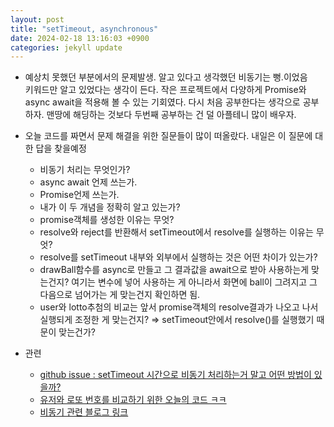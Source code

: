 ```yaml
---
layout: post
title: "setTimeout, asynchronous"
date: 2024-02-18 13:16:03 +0900
categories: jekyll update
---
```


- 예상치 못했던 부분에서의 문제발생. 알고 있다고 생각했던 비동기는 뻥.이었음<br>
  키워드만 알고 있었다는 생각이 든다. 작은 프로젝트에서 다양하게 Promise와 async await을 적용해 볼 수 있는 기회였다. 다시 처음 공부한다는 생각으로 공부하자. 맨땅에 해딩하는 것보다 두번째 공부하는 건 덜 아플테니 많이 배우자.<br>

- 오늘 코드를 짜면서 문제 해결을 위한 질문들이 많이 떠올랐다. 내일은 이 질문에 대한 답을 찾을예정

  - 비동기 처리는 무엇인가?
  - async await 언제 쓰는가.
  - Promise언제 쓰는가.
  - 내가 이 두 개념을 정확히 알고 있는가?
  - promise객체를 생성한 이유는 무엇?
  - resolve와 reject를 반환해서 setTimeout에서 resolve를 실행하는 이유는 무엇?
  - resolve를 setTimeout 내부와 외부에서 실행하는 것은 어떤 차이가 있는가?
  - drawBall함수를 async로 만들고 그 결과값을 await으로 받아 사용하는게 맞는건지?
    여기는 변수에 넣어 사용하는 게 아니라서 화면에 ball이 그려지고 그 다음으로 넘어가는 게 맞는건지 확인하면 됨.
  - user와 lotto추첨의 비교는 앞서 promise객체의 resolve결과가 나오고 나서 실행되게 조정한 게 맞는건지? ⇒ setTimeout안에서 resolve()를 실행했기 때문이 맞는건가?<br>

- 관련
  - <a href='https://github.com/J-SoYoung/Collection-JavaScript-toyProjects/issues/69#issue-2140748100' target="_blank">github issue : setTimeout 시간으로 비동기 처리하는거 말고 어떤 방법이 있을까?</a>
  - <a href='https://github.com/J-SoYoung/Collection-JavaScript-toyProjects/commit/d27d8a0a317ec27aa842018217d80ed0f3bcee2b' target='_blank'>유저와 로또 번호를 비교하기 위한 오늘의 코드 ㅋㅋ</a>
  - <a href='https://inpa.tistory.com/entry/JS-%F0%9F%93%9A-%EB%B9%84%EB%8F%99%EA%B8%B0%EC%B2%98%EB%A6%AC-Promise#promise.reject' targer='_blank'>비동기 관련 블로그 링크</a>
